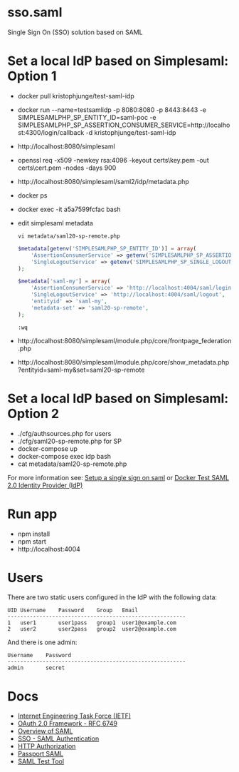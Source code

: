 # sso.saml
Single Sign On (SSO) solution based on SAML

# Set a local IdP based on Simplesaml: Option 1

* docker pull kristophjunge/test-saml-idp

* docker run --name=testsamlidp -p 8080:8080 -p 8443:8443 -e SIMPLESAMLPHP_SP_ENTITY_ID=saml-poc -e SIMPLESAMLPHP_SP_ASSERTION_CONSUMER_SERVICE=http://localhost:4300/login/callback -d kristophjunge/test-saml-idp

* http://localhost:8080/simplesaml

* openssl req -x509 -newkey rsa:4096 -keyout certs\key.pem -out certs\cert.pem -nodes -days 900

* http://localhost:8080/simplesaml/saml2/idp/metadata.php

* docker ps
* docker exec -it a5a7599fcfac bash

* edit simplesaml metadata
    ```
    vi metadata/saml20-sp-remote.php
    ```
    ```php
    $metadata[getenv('SIMPLESAMLPHP_SP_ENTITY_ID')] = array(
        'AssertionConsumerService' => getenv('SIMPLESAMLPHP_SP_ASSERTION_CONSUMER_SERVICE'),
        'SingleLogoutService' => getenv('SIMPLESAMLPHP_SP_SINGLE_LOGOUT_SERVICE'),
    );

    $metadata['saml-my'] = array(
        'AssertionConsumerService' => 'http://localhost:4004/saml/login',
        'SingleLogoutService' => 'http://localhost:4004/saml/logout',
        'entityid' => 'saml-my',
        'metadata-set' => 'saml20-sp-remote',
    );
    ```
    ```
    :wq
    ```
* http://localhost:8080/simplesaml/module.php/core/frontpage_federation.php
* http://localhost:8080/simplesaml/module.php/core/show_metadata.php?entityid=saml-my&set=saml20-sp-remote


# Set a local IdP based on Simplesaml: Option 2
* ./cfg/authsources.php for users
* ./cfg/saml20-sp-remote.php for SP
* docker-compose up
* docker-compose exec idp bash
* cat metadata/saml20-sp-remote.php


For more information see: [Setup a single sign on saml](https://medium.com/disney-streaming/setup-a-single-sign-on-saml-test-environment-with-docker-and-nodejs-c53fc1a984c9) or [Docker Test SAML 2.0 Identity Provider (IdP)](https://github.com/kenchan0130/docker-simplesamlphp)

# Run app
* npm install
* npm start
* http://localhost:4004

# Users 
There are two static users configured in the IdP with the following data:
```
UID	Username	Password	Group	Email
--------------------------------------------------------
1	user1	    user1pass	group1	user1@example.com
2	user2	    user2pass	group2	user2@example.com
```
And there is one admin:
```
Username	Password
--------------------------------------------------------
admin	    secret
```

# Docs
- [Internet Engineering Task Force (IETF)](https://datatracker.ietf.org/doc/html/rfc6750)
- [OAuth 2.0 Framework - RFC 6749](https://oauth.net/2/)
- [Overview of SAML](https://developers.onelogin.com/saml)
- [SSO - SAML Authentication](https://medium.com/brightlab-techblog/single-sign-on-sso-saml-authentication-explained-1e463b9168cb)
- [HTTP Authorization](https://developer.mozilla.org/en-US/docs/Web/HTTP/Headers/Authorization)
- [Passport SAML](http://www.passportjs.org/packages/passport-saml/)
- [SAML Test Tool](https://samltest.id/)